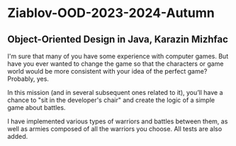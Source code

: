 # Ziablov-OOD-2023-2024-Autumn

## Object-Oriented Design in Java, Karazin Mizhfac

I'm sure that many of you have some experience with computer games. But have you ever wanted to change the game so that the characters or game world would be more consistent with your idea of the perfect game? Probably, yes.

In this mission (and in several subsequent ones related to it), you’ll have a chance to "sit in the developer's chair" and create the logic of a simple game about battles.

I have implemented various types of warriors and battles between them, as well as armies composed of all the warriors you choose. All tests are also added.
